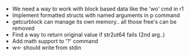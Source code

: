 * We need a way to work with block based data like the 'wo' cmd in r1
* Implement formatted structs with named arguments in p command
* getcurblock can manage its own memory.. all those free's can be removed
* Find a way to return original value if str2ut64 fails (2nd arg..)
* Add math support to '?' command
* w<- should write from stdin
